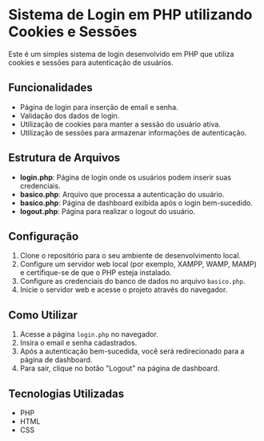# Sistema de Login em PHP utilizando Cookies e Sessões

Este é um simples sistema de login desenvolvido em PHP que utiliza cookies e sessões para autenticação de usuários.

## Funcionalidades

- Página de login para inserção de email e senha.
- Validação dos dados de login.
- Utilização de cookies para manter a sessão do usuário ativa.
- Utilização de sessões para armazenar informações de autenticação.

## Estrutura de Arquivos

- **login.php**: Página de login onde os usuários podem inserir suas credenciais.
- **basico.php**: Arquivo que processa a autenticação do usuário.
- **basico.php**: Página de dashboard exibida após o login bem-sucedido.
- **logout.php**: Página para realizar o logout do usuário.

## Configuração

1. Clone o repositório para o seu ambiente de desenvolvimento local.
2. Configure um servidor web local (por exemplo, XAMPP, WAMP, MAMP) e certifique-se de que o PHP esteja instalado.
3. Configure as credenciais do banco de dados no arquivo `basico.php`.
4. Inicie o servidor web e acesse o projeto através do navegador.

## Como Utilizar

1. Acesse a página `login.php` no navegador.
2. Insira o email e senha cadastrados.
3. Após a autenticação bem-sucedida, você será redirecionado para a página de dashboard.
4. Para sair, clique no botão "Logout" na página de dashboard.

## Tecnologias Utilizadas

- PHP
- HTML
- CSS
